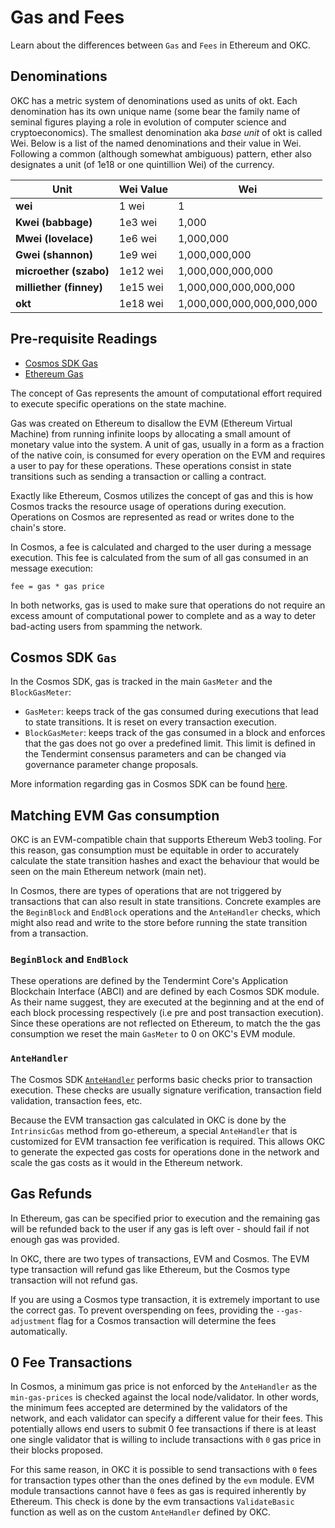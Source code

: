 # Gas and Fees

Learn about the differences between `Gas` and `Fees` in Ethereum and OKC. 

## Denominations
OKC has a metric system of denominations used as units of okt. Each denomination has its own unique name (some bear the family name of seminal figures playing a role in evolution of computer science and cryptoeconomics). The smallest denomination aka *base unit* of okt is called Wei. Below is a list of the named denominations and
their value in Wei. Following a common (although somewhat ambiguous) pattern, ether also designates a unit (of 1e18 or one quintillion Wei) of the currency.

|   Unit        | Wei Value | Wei  |
|--------------------|-----------------------|----------------------|
|  **wei**           | 1 wei                              | 1             |
|  **Kwei (babbage)**          | 1e3 wei                  | 1,000             |
|  **Mwei (lovelace)**         | 1e6 wei                  | 1,000,000             |
|  **Gwei (shannon)**          | 1e9 wei                  | 1,000,000,000             |
|  **microether (szabo)**      | 1e12 wei                 | 1,000,000,000,000             |
|  **milliether (finney)**     | 1e15 wei                 | 1,000,000,000,000,000             |
|  **okt**                     | 1e18 wei                 | 1,000,000,000,000,000,000             |




## Pre-requisite Readings

- [Cosmos SDK Gas](https://docs.cosmos.network/main/basics/gas-fees)
- [Ethereum Gas](https://ethereum.org/en/developers/docs/gas/) 

The concept of Gas represents the amount of computational effort required to execute specific operations on the state machine.

Gas was created on Ethereum to disallow the EVM (Ethereum Virtual Machine) from running infinite
loops by allocating a small amount of monetary value into the system. A unit of gas, usually in a
form as a fraction of the native coin, is consumed for every operation on the EVM and requires a
user to pay for these operations. These operations consist in state transitions such as sending a
transaction or calling a contract.

Exactly like Ethereum, Cosmos utilizes the concept of gas and this is how Cosmos tracks the resource
usage of operations during execution. Operations on Cosmos are represented as read or writes done to the chain's store.

In Cosmos, a fee is calculated and charged to the user during a message execution. This fee is
calculated from the sum of all gas consumed in an message execution:

```
fee = gas * gas price
```

In both networks, gas is used to make sure that operations do not require an excess amount of
computational power to complete and as a way to deter bad-acting users from spamming the network.

## Cosmos SDK `Gas`

In the Cosmos SDK, gas is tracked in the main `GasMeter` and the `BlockGasMeter`:

- `GasMeter`: keeps track of the gas consumed during executions that lead to state transitions. It is reset on every transaction  execution.
- `BlockGasMeter`: keeps track of the gas consumed in a block and enforces that the gas does not go over a predefined limit. This limit is defined in the Tendermint consensus parameters and can be changed via governance parameter change proposals.

More information regarding gas in Cosmos SDK can be found [here](https://docs.cosmos.network/master/basics/gas-fees.html).

## Matching EVM Gas consumption

OKC is an EVM-compatible chain that supports Ethereum Web3 tooling. For this reason, gas
consumption must be equitable in order to accurately calculate the state transition hashes and exact
the behaviour that would be seen on the main Ethereum network (main net).

In Cosmos, there are types of operations that are not triggered by transactions that can also result in state transitions. Concrete examples are the  `BeginBlock` and `EndBlock` operations and the `AnteHandler` checks, which might also read and write to the store before running the state transition from a transaction.

### `BeginBlock` and `EndBlock`

These operations are defined by the Tendermint Core's Application Blockchain Interface (ABCI) and are defined by each Cosmos SDK module. As their name suggest, they are executed at the beginning and at the end of each block processing respectively (i.e pre and post transaction execution). Since these operations are not reflected on Ethereum, to match the the gas consumption we reset the main `GasMeter` to 0 on OKC's EVM module.

### `AnteHandler`

The Cosmos SDK [`AnteHandler`](https://docs.cosmos.network/master/basics/gas-fees.html#antehandler)
performs basic checks prior to transaction execution. These checks are usually signature
verification, transaction field validation, transaction fees, etc.

Because the EVM transaction gas calculated in OKC is done by the `IntrinsicGas` method from go-ethereum, a
special `AnteHandler` that is customized for EVM transaction fee verification is required. This
allows OKC to generate the expected gas costs for operations done in the network and scale the
gas costs as it would in the Ethereum network.

## Gas Refunds

In Ethereum, gas can be specified prior to execution and the remaining gas will be refunded back to the user if any gas is left over - should fail if not enough gas was provided. 

In OKC, there are two types of transactions, EVM and Cosmos. The EVM type transaction will refund gas like Ethereum, but the Cosmos type transaction will not refund gas.

If you are using a Cosmos type transaction, it is extremely important to use the correct gas. To prevent overspending on fees, providing the `--gas-adjustment` flag for a Cosmos transaction will determine the fees automatically. 

## 0 Fee Transactions

In Cosmos, a minimum gas price is not enforced by the `AnteHandler` as the `min-gas-prices` is
checked against the local node/validator. In other words, the minimum fees accepted are determined
by the validators of the network, and each validator can specify a different value for their fees.
This potentially allows end users to submit 0 fee transactions if there is at least one single
validator that is willing to include transactions with `0` gas price in their blocks proposed.

For this same reason, in OKC it is possible to send transactions with `0` fees for transaction
types other than the ones defined by the `evm` module. EVM module transactions cannot have `0` fees
as gas is required inherently by Ethereum. This check is done by the evm transactions
`ValidateBasic` function as well as on the custom `AnteHandler` defined by OKC.

